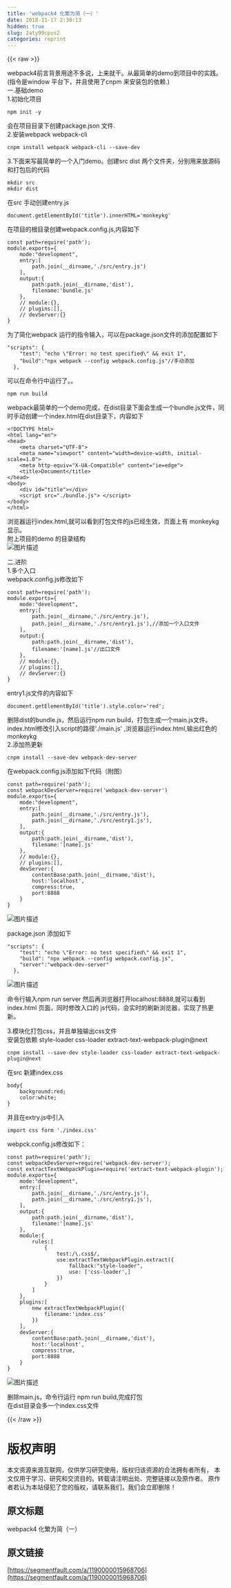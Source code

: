 ```yaml
---
title: 'webpack4 化繁为简（一）' 
date: 2018-11-17 2:30:13
hidden: true
slug: 2aty99cpus2
categories: reprint
---
```


{{< raw >}}
<p>webpack4&#x524D;&#x8A00;&#x80CC;&#x666F;&#x7528;&#x9014;&#x4E0D;&#x591A;&#x8BF4;&#xFF0C;&#x4E0A;&#x6765;&#x5C31;&#x5E72;&#x3002;&#x4ECE;&#x6700;&#x7B80;&#x5355;&#x7684;demo&#x5230;&#x9879;&#x76EE;&#x4E2D;&#x7684;&#x5B9E;&#x8DF5;&#x3002;(&#x6307;&#x4EE4;&#x662F;window &#x5E73;&#x53F0;&#x4E0B;&#xFF0C;&#x5E76;&#x4E14;&#x4F7F;&#x7528;&#x4E86;cnpm &#x6765;&#x5B89;&#x88C5;&#x5305;&#x7684;&#x4F9D;&#x8D56;.)<br>&#x4E00;.&#x57FA;&#x7840;demo<br>1.&#x521D;&#x59CB;&#x5316;&#x9879;&#x76EE;</p><div class="widget-codetool" style="display:none"><div class="widget-codetool--inner"><span class="selectCode code-tool" data-toggle="tooltip" data-placement="top" title="" data-original-title="&#x5168;&#x9009;"></span> <span type="button" class="copyCode code-tool" data-toggle="tooltip" data-placement="top" data-clipboard-text="npm init -y" title="" data-original-title="&#x590D;&#x5236;"></span> <span type="button" class="saveToNote code-tool" data-toggle="tooltip" data-placement="top" title="" data-original-title="&#x653E;&#x8FDB;&#x7B14;&#x8BB0;"></span></div></div><pre class="hljs coffeescript"><code style="word-break:break-word;white-space:initial"><span class="hljs-built_in">npm</span> init -y</code></pre><p>&#x4F1A;&#x5728;&#x9879;&#x76EE;&#x76EE;&#x5F55;&#x4E0B;&#x521B;&#x5EFA;package.json &#x6587;&#x4EF6;.<br>2.&#x5B89;&#x88C5;webpack webpack-cli</p><div class="widget-codetool" style="display:none"><div class="widget-codetool--inner"><span class="selectCode code-tool" data-toggle="tooltip" data-placement="top" title="" data-original-title="&#x5168;&#x9009;"></span> <span type="button" class="copyCode code-tool" data-toggle="tooltip" data-placement="top" data-clipboard-text="cnpm install webpack webpack-cli --save-dev" title="" data-original-title="&#x590D;&#x5236;"></span> <span type="button" class="saveToNote code-tool" data-toggle="tooltip" data-placement="top" title="" data-original-title="&#x653E;&#x8FDB;&#x7B14;&#x8BB0;"></span></div></div><pre class="hljs q"><code style="word-break:break-word;white-space:initial">cnpm install webpack webpack-cli --<span class="hljs-built_in">save</span>-<span class="hljs-built_in">dev</span></code></pre><p>3.&#x4E0B;&#x9762;&#x6765;&#x5199;&#x6700;&#x7B80;&#x5355;&#x7684;&#x4E00;&#x4E2A;&#x5165;&#x95E8;demo&#x3002;&#x521B;&#x5EFA;src dist &#x4E24;&#x4E2A;&#x6587;&#x4EF6;&#x5939;&#xFF0C;&#x5206;&#x522B;&#x7528;&#x6765;&#x653E;&#x6E90;&#x7801;&#x548C;&#x6253;&#x5305;&#x540E;&#x7684;&#x4EE3;&#x7801;</p><div class="widget-codetool" style="display:none"><div class="widget-codetool--inner"><span class="selectCode code-tool" data-toggle="tooltip" data-placement="top" title="" data-original-title="&#x5168;&#x9009;"></span> <span type="button" class="copyCode code-tool" data-toggle="tooltip" data-placement="top" data-clipboard-text="mkdir src
mkdir dist" title="" data-original-title="&#x590D;&#x5236;"></span> <span type="button" class="saveToNote code-tool" data-toggle="tooltip" data-placement="top" title="" data-original-title="&#x653E;&#x8FDB;&#x7B14;&#x8BB0;"></span></div></div><pre class="hljs arduino"><code><span class="hljs-built_in">mkdir</span> src
<span class="hljs-built_in">mkdir</span> dist</code></pre><p>&#x5728;src &#x624B;&#x52A8;&#x521B;&#x5EFA;entry.js</p><div class="widget-codetool" style="display:none"><div class="widget-codetool--inner"><span class="selectCode code-tool" data-toggle="tooltip" data-placement="top" title="" data-original-title="&#x5168;&#x9009;"></span> <span type="button" class="copyCode code-tool" data-toggle="tooltip" data-placement="top" data-clipboard-text="document.getElementById(&apos;title&apos;).innerHTML=&apos;monkeykg&apos;" title="" data-original-title="&#x590D;&#x5236;"></span> <span type="button" class="saveToNote code-tool" data-toggle="tooltip" data-placement="top" title="" data-original-title="&#x653E;&#x8FDB;&#x7B14;&#x8BB0;"></span></div></div><pre class="hljs coffeescript"><code style="word-break:break-word;white-space:initial"><span class="hljs-built_in">document</span>.getElementById(<span class="hljs-string">&apos;title&apos;</span>).innerHTML=<span class="hljs-string">&apos;monkeykg&apos;</span></code></pre><p>&#x5728;&#x9879;&#x76EE;&#x7684;&#x6839;&#x76EE;&#x5F55;&#x521B;&#x5EFA;webpack.config.js,&#x5185;&#x5BB9;&#x5982;&#x4E0B;</p><div class="widget-codetool" style="display:none"><div class="widget-codetool--inner"><span class="selectCode code-tool" data-toggle="tooltip" data-placement="top" title="" data-original-title="&#x5168;&#x9009;"></span> <span type="button" class="copyCode code-tool" data-toggle="tooltip" data-placement="top" data-clipboard-text="const path=require(&apos;path&apos;);
module.exports={
    mode:&quot;development&quot;,
    entry:[
        path.join(__dirname,&apos;./src/entry.js&apos;)
    ],
    output:{
        path:path.join(__dirname,&apos;dist&apos;),
        filename:&apos;bundle.js&apos;
    },
    // module:{},
    // plugins:[],
    // devServer:{}
}" title="" data-original-title="&#x590D;&#x5236;"></span> <span type="button" class="saveToNote code-tool" data-toggle="tooltip" data-placement="top" title="" data-original-title="&#x653E;&#x8FDB;&#x7B14;&#x8BB0;"></span></div></div><pre class="hljs sqf"><code>const path=require(<span class="hljs-string">&apos;path&apos;</span>);
module.exports={
    mode:<span class="hljs-string">&quot;development&quot;</span>,
    entry:[
        path.<span class="hljs-built_in">join</span>(<span class="hljs-variable">__dirname</span>,<span class="hljs-string">&apos;./src/entry.js&apos;</span>)
    ],
    output:{
        path:path.<span class="hljs-built_in">join</span>(<span class="hljs-variable">__dirname</span>,<span class="hljs-string">&apos;dist&apos;</span>),
        filename:<span class="hljs-string">&apos;bundle.js&apos;</span>
    },
    <span class="hljs-comment">// module:{},</span>
    <span class="hljs-comment">// plugins:[],</span>
    <span class="hljs-comment">// devServer:{}</span>
}</code></pre><p>&#x4E3A;&#x4E86;&#x7B80;&#x5316;webpack &#x8FD0;&#x884C;&#x7684;&#x6307;&#x4EE4;&#x8F93;&#x5165;&#xFF0C;&#x53EF;&#x4EE5;&#x5728;package.json&#x6587;&#x4EF6;&#x7684;&#x6DFB;&#x52A0;&#x914D;&#x7F6E;&#x5982;&#x4E0B;</p><div class="widget-codetool" style="display:none"><div class="widget-codetool--inner"><span class="selectCode code-tool" data-toggle="tooltip" data-placement="top" title="" data-original-title="&#x5168;&#x9009;"></span> <span type="button" class="copyCode code-tool" data-toggle="tooltip" data-placement="top" data-clipboard-text="&quot;scripts&quot;: {
    &quot;test&quot;: &quot;echo \&quot;Error: no test specified\&quot; &amp;&amp; exit 1&quot;,
    &quot;build&quot;:&quot;npx webpack --config webpack.config.js&quot;//&#x624B;&#x52A8;&#x6DFB;&#x52A0;
  }," title="" data-original-title="&#x590D;&#x5236;"></span> <span type="button" class="saveToNote code-tool" data-toggle="tooltip" data-placement="top" title="" data-original-title="&#x653E;&#x8FDB;&#x7B14;&#x8BB0;"></span></div></div><pre class="hljs stata"><code><span class="hljs-string">&quot;scripts&quot;</span>: {
    <span class="hljs-string">&quot;test&quot;</span>: <span class="hljs-string">&quot;echo \&quot;</span><span class="hljs-keyword">Error</span>: <span class="hljs-keyword">no</span> <span class="hljs-keyword">test</span> specified\<span class="hljs-string">&quot; &amp;&amp; exit 1&quot;</span>,
    <span class="hljs-string">&quot;build&quot;</span>:<span class="hljs-string">&quot;npx webpack --config webpack.config.js&quot;</span><span class="hljs-comment">//&#x624B;&#x52A8;&#x6DFB;&#x52A0;</span>
  },</code></pre><p>&#x53EF;&#x4EE5;&#x5728;&#x547D;&#x4EE4;&#x884C;&#x4E2D;&#x8FD0;&#x884C;&#x4E86;&#x3002;&#x3002;</p><div class="widget-codetool" style="display:none"><div class="widget-codetool--inner"><span class="selectCode code-tool" data-toggle="tooltip" data-placement="top" title="" data-original-title="&#x5168;&#x9009;"></span> <span type="button" class="copyCode code-tool" data-toggle="tooltip" data-placement="top" data-clipboard-text="npm run build" title="" data-original-title="&#x590D;&#x5236;"></span> <span type="button" class="saveToNote code-tool" data-toggle="tooltip" data-placement="top" title="" data-original-title="&#x653E;&#x8FDB;&#x7B14;&#x8BB0;"></span></div></div><pre class="hljs dockerfile"><code style="word-break:break-word;white-space:initial">npm <span class="hljs-keyword">run</span><span class="bash"> build</span></code></pre><p>webpack&#x6700;&#x7B80;&#x5355;&#x7684;&#x4E00;&#x4E2A;demo&#x5B8C;&#x6210;&#xFF0C;&#x5728;dist&#x76EE;&#x5F55;&#x4E0B;&#x9762;&#x4F1A;&#x751F;&#x6210;&#x4E00;&#x4E2A;bundle.js&#x6587;&#x4EF6;&#xFF0C;&#x540C;&#x65F6;&#x624B;&#x52A8;&#x521B;&#x5EFA;&#x4E00;&#x4E2A;index.html&#x5728;dist&#x76EE;&#x5F55;&#x4E0B;&#xFF0C;&#x5185;&#x5BB9;&#x5982;&#x4E0B;</p><div class="widget-codetool" style="display:none"><div class="widget-codetool--inner"><span class="selectCode code-tool" data-toggle="tooltip" data-placement="top" title="" data-original-title="&#x5168;&#x9009;"></span> <span type="button" class="copyCode code-tool" data-toggle="tooltip" data-placement="top" data-clipboard-text="&lt;!DOCTYPE html&gt;
&lt;html lang=&quot;en&quot;&gt;
&lt;head&gt;
    &lt;meta charset=&quot;UTF-8&quot;&gt;
    &lt;meta name=&quot;viewport&quot; content=&quot;width=device-width, initial-scale=1.0&quot;&gt;
    &lt;meta http-equiv=&quot;X-UA-Compatible&quot; content=&quot;ie=edge&quot;&gt;
    &lt;title&gt;Document&lt;/title&gt;
&lt;/head&gt;
&lt;body&gt;
    &lt;div id=&quot;title&quot;&gt;&lt;/div&gt;
    &lt;script src=&quot;./bundle.js&quot;&gt; &lt;/script&gt;
&lt;/body&gt;
&lt;/html&gt;" title="" data-original-title="&#x590D;&#x5236;"></span> <span type="button" class="saveToNote code-tool" data-toggle="tooltip" data-placement="top" title="" data-original-title="&#x653E;&#x8FDB;&#x7B14;&#x8BB0;"></span></div></div><pre class="hljs xml"><code><span class="hljs-meta">&lt;!DOCTYPE html&gt;</span>
<span class="hljs-tag">&lt;<span class="hljs-name">html</span> <span class="hljs-attr">lang</span>=<span class="hljs-string">&quot;en&quot;</span>&gt;</span>
<span class="hljs-tag">&lt;<span class="hljs-name">head</span>&gt;</span>
    <span class="hljs-tag">&lt;<span class="hljs-name">meta</span> <span class="hljs-attr">charset</span>=<span class="hljs-string">&quot;UTF-8&quot;</span>&gt;</span>
    <span class="hljs-tag">&lt;<span class="hljs-name">meta</span> <span class="hljs-attr">name</span>=<span class="hljs-string">&quot;viewport&quot;</span> <span class="hljs-attr">content</span>=<span class="hljs-string">&quot;width=device-width, initial-scale=1.0&quot;</span>&gt;</span>
    <span class="hljs-tag">&lt;<span class="hljs-name">meta</span> <span class="hljs-attr">http-equiv</span>=<span class="hljs-string">&quot;X-UA-Compatible&quot;</span> <span class="hljs-attr">content</span>=<span class="hljs-string">&quot;ie=edge&quot;</span>&gt;</span>
    <span class="hljs-tag">&lt;<span class="hljs-name">title</span>&gt;</span>Document<span class="hljs-tag">&lt;/<span class="hljs-name">title</span>&gt;</span>
<span class="hljs-tag">&lt;/<span class="hljs-name">head</span>&gt;</span>
<span class="hljs-tag">&lt;<span class="hljs-name">body</span>&gt;</span>
    <span class="hljs-tag">&lt;<span class="hljs-name">div</span> <span class="hljs-attr">id</span>=<span class="hljs-string">&quot;title&quot;</span>&gt;</span><span class="hljs-tag">&lt;/<span class="hljs-name">div</span>&gt;</span>
    <span class="hljs-tag">&lt;<span class="hljs-name">script</span> <span class="hljs-attr">src</span>=<span class="hljs-string">&quot;./bundle.js&quot;</span>&gt;</span><span class="undefined"> </span><span class="hljs-tag">&lt;/<span class="hljs-name">script</span>&gt;</span>
<span class="hljs-tag">&lt;/<span class="hljs-name">body</span>&gt;</span>
<span class="hljs-tag">&lt;/<span class="hljs-name">html</span>&gt;</span></code></pre><p>&#x6D4F;&#x89C8;&#x5668;&#x8FD0;&#x884C;index.html,&#x5C31;&#x53EF;&#x4EE5;&#x770B;&#x5230;&#x6253;&#x5305;&#x6587;&#x4EF6;&#x7684;js&#x5DF2;&#x7ECF;&#x751F;&#x6548;&#xFF0C;&#x9875;&#x9762;&#x4E0A;&#x6709; monkeykg &#x663E;&#x793A;&#x3002;<br>&#x9644;&#x4E0A;&#x9879;&#x76EE;&#x7684;demo &#x7684;&#x76EE;&#x5F55;&#x7ED3;&#x6784;<br><span class="img-wrap"><img data-src="/img/bVbfabT?w=247&amp;h=285" src="https://static.alili.tech/img/bVbfabT?w=247&amp;h=285" alt="&#x56FE;&#x7247;&#x63CF;&#x8FF0;" title="&#x56FE;&#x7247;&#x63CF;&#x8FF0;" style="cursor:pointer"></span></p><p>&#x4E8C;.&#x8FDB;&#x9636;<br>1.&#x591A;&#x4E2A;&#x5165;&#x53E3;<br>webpack.config.js&#x4FEE;&#x6539;&#x5982;&#x4E0B;</p><div class="widget-codetool" style="display:none"><div class="widget-codetool--inner"><span class="selectCode code-tool" data-toggle="tooltip" data-placement="top" title="" data-original-title="&#x5168;&#x9009;"></span> <span type="button" class="copyCode code-tool" data-toggle="tooltip" data-placement="top" data-clipboard-text="const path=require(&apos;path&apos;);
module.exports={
    mode:&quot;development&quot;,
    entry:[
        path.join(__dirname,&apos;./src/entry.js&apos;),
        path.join(__dirname,&apos;./src/entry1.js&apos;),//&#x6DFB;&#x52A0;&#x4E00;&#x4E2A;&#x5165;&#x53E3;&#x6587;&#x4EF6;
    ],
    output:{
        path:path.join(__dirname,&apos;dist&apos;),
        filename:&apos;[name].js&apos;//&#x51FA;&#x53E3;&#x6587;&#x4EF6;
    },
    // module:{},
    // plugins:[],
    // devServer:{}
}" title="" data-original-title="&#x590D;&#x5236;"></span> <span type="button" class="saveToNote code-tool" data-toggle="tooltip" data-placement="top" title="" data-original-title="&#x653E;&#x8FDB;&#x7B14;&#x8BB0;"></span></div></div><pre class="hljs sqf"><code>const path=require(<span class="hljs-string">&apos;path&apos;</span>);
module.exports={
    mode:<span class="hljs-string">&quot;development&quot;</span>,
    entry:[
        path.<span class="hljs-built_in">join</span>(<span class="hljs-variable">__dirname</span>,<span class="hljs-string">&apos;./src/entry.js&apos;</span>),
        path.<span class="hljs-built_in">join</span>(<span class="hljs-variable">__dirname</span>,<span class="hljs-string">&apos;./src/entry1.js&apos;</span>),<span class="hljs-comment">//&#x6DFB;&#x52A0;&#x4E00;&#x4E2A;&#x5165;&#x53E3;&#x6587;&#x4EF6;</span>
    ],
    output:{
        path:path.<span class="hljs-built_in">join</span>(<span class="hljs-variable">__dirname</span>,<span class="hljs-string">&apos;dist&apos;</span>),
        filename:<span class="hljs-string">&apos;[name].js&apos;</span><span class="hljs-comment">//&#x51FA;&#x53E3;&#x6587;&#x4EF6;</span>
    },
    <span class="hljs-comment">// module:{},</span>
    <span class="hljs-comment">// plugins:[],</span>
    <span class="hljs-comment">// devServer:{}</span>
}</code></pre><p>entry1.js&#x6587;&#x4EF6;&#x7684;&#x5185;&#x5BB9;&#x5982;&#x4E0B;</p><div class="widget-codetool" style="display:none"><div class="widget-codetool--inner"><span class="selectCode code-tool" data-toggle="tooltip" data-placement="top" title="" data-original-title="&#x5168;&#x9009;"></span> <span type="button" class="copyCode code-tool" data-toggle="tooltip" data-placement="top" data-clipboard-text="document.getElementById(&apos;title&apos;).style.color=&apos;red&apos;;" title="" data-original-title="&#x590D;&#x5236;"></span> <span type="button" class="saveToNote code-tool" data-toggle="tooltip" data-placement="top" title="" data-original-title="&#x653E;&#x8FDB;&#x7B14;&#x8BB0;"></span></div></div><pre class="hljs coffeescript"><code style="word-break:break-word;white-space:initial"><span class="hljs-built_in">document</span>.getElementById(<span class="hljs-string">&apos;title&apos;</span>).style.color=<span class="hljs-string">&apos;red&apos;</span>;</code></pre><p>&#x5220;&#x9664;dist&#x7684;bundle.js&#xFF0C;&#x7136;&#x540E;&#x8FD0;&#x884C;npm run build&#xFF0C;&#x6253;&#x5305;&#x751F;&#x6210;&#x4E00;&#x4E2A;main.js&#x6587;&#x4EF6;&#x3002;index.html&#x4FEE;&#x6539;&#x5F15;&#x5165;script&#x7684;&#x8DEF;&#x5F84;&apos;./main.js&apos; ,&#x6D4F;&#x89C8;&#x5668;&#x8FD0;&#x884C;index.html,&#x8F93;&#x51FA;&#x7EA2;&#x8272;&#x7684; monkeykg<br>2.&#x6DFB;&#x52A0;&#x70ED;&#x66F4;&#x65B0;</p><div class="widget-codetool" style="display:none"><div class="widget-codetool--inner"><span class="selectCode code-tool" data-toggle="tooltip" data-placement="top" title="" data-original-title="&#x5168;&#x9009;"></span> <span type="button" class="copyCode code-tool" data-toggle="tooltip" data-placement="top" data-clipboard-text="cnpm install --save-dev webpack-dev-server" title="" data-original-title="&#x590D;&#x5236;"></span> <span type="button" class="saveToNote code-tool" data-toggle="tooltip" data-placement="top" title="" data-original-title="&#x653E;&#x8FDB;&#x7B14;&#x8BB0;"></span></div></div><pre class="hljs q"><code style="word-break:break-word;white-space:initial">cnpm install --<span class="hljs-built_in">save</span>-<span class="hljs-built_in">dev</span> webpack-<span class="hljs-built_in">dev</span>-server</code></pre><p>&#x5728;webpack.config.js&#x6DFB;&#x52A0;&#x5982;&#x4E0B;&#x4EE3;&#x7801;&#xFF08;&#x9644;&#x56FE;&#xFF09;</p><div class="widget-codetool" style="display:none"><div class="widget-codetool--inner"><span class="selectCode code-tool" data-toggle="tooltip" data-placement="top" title="" data-original-title="&#x5168;&#x9009;"></span> <span type="button" class="copyCode code-tool" data-toggle="tooltip" data-placement="top" data-clipboard-text="const path=require(&apos;path&apos;);
const webpackDevServer=require(&apos;webpack-dev-server&apos;)
module.exports={
    mode:&quot;development&quot;,
    entry:[
        path.join(__dirname,&apos;./src/entry.js&apos;),
        path.join(__dirname,&apos;./src/entry1.js&apos;),
    ],
    output:{
        path:path.join(__dirname,&apos;dist&apos;),
        filename:&apos;[name].js&apos;
    },
    // module:{},
    // plugins:[],
    devServer:{
        contentBase:path.join(__dirname,&apos;dist&apos;),
        host:&apos;localhost&apos;,
        compress:true,
        port:8888
    }
}" title="" data-original-title="&#x590D;&#x5236;"></span> <span type="button" class="saveToNote code-tool" data-toggle="tooltip" data-placement="top" title="" data-original-title="&#x653E;&#x8FDB;&#x7B14;&#x8BB0;"></span></div></div><pre class="hljs sqf"><code>const path=require(<span class="hljs-string">&apos;path&apos;</span>);
const webpackDevServer=require(<span class="hljs-string">&apos;webpack-dev-server&apos;</span>)
module.exports={
    mode:<span class="hljs-string">&quot;development&quot;</span>,
    entry:[
        path.<span class="hljs-built_in">join</span>(<span class="hljs-variable">__dirname</span>,<span class="hljs-string">&apos;./src/entry.js&apos;</span>),
        path.<span class="hljs-built_in">join</span>(<span class="hljs-variable">__dirname</span>,<span class="hljs-string">&apos;./src/entry1.js&apos;</span>),
    ],
    output:{
        path:path.<span class="hljs-built_in">join</span>(<span class="hljs-variable">__dirname</span>,<span class="hljs-string">&apos;dist&apos;</span>),
        filename:<span class="hljs-string">&apos;[name].js&apos;</span>
    },
    <span class="hljs-comment">// module:{},</span>
    <span class="hljs-comment">// plugins:[],</span>
    devServer:{
        contentBase:path.<span class="hljs-built_in">join</span>(<span class="hljs-variable">__dirname</span>,<span class="hljs-string">&apos;dist&apos;</span>),
        host:<span class="hljs-string">&apos;localhost&apos;</span>,
        compress:<span class="hljs-literal">true</span>,
        port:<span class="hljs-number">8888</span>
    }
}</code></pre><p><span class="img-wrap"><img data-src="/img/bVbfag6?w=482&amp;h=444" src="https://static.alili.tech/img/bVbfag6?w=482&amp;h=444" alt="&#x56FE;&#x7247;&#x63CF;&#x8FF0;" title="&#x56FE;&#x7247;&#x63CF;&#x8FF0;" style="cursor:pointer;display:inline"></span></p><p>package.json &#x6DFB;&#x52A0;&#x5982;&#x4E0B;</p><div class="widget-codetool" style="display:none"><div class="widget-codetool--inner"><span class="selectCode code-tool" data-toggle="tooltip" data-placement="top" title="" data-original-title="&#x5168;&#x9009;"></span> <span type="button" class="copyCode code-tool" data-toggle="tooltip" data-placement="top" data-clipboard-text="&quot;scripts&quot;: {
    &quot;test&quot;: &quot;echo \&quot;Error: no test specified\&quot; &amp;&amp; exit 1&quot;,
    &quot;build&quot;: &quot;npx webpack --config webpack.config.js&quot;,
    &quot;server&quot;:&quot;webpack-dev-server&quot;
  }," title="" data-original-title="&#x590D;&#x5236;"></span> <span type="button" class="saveToNote code-tool" data-toggle="tooltip" data-placement="top" title="" data-original-title="&#x653E;&#x8FDB;&#x7B14;&#x8BB0;"></span></div></div><pre class="hljs stata"><code><span class="hljs-string">&quot;scripts&quot;</span>: {
    <span class="hljs-string">&quot;test&quot;</span>: <span class="hljs-string">&quot;echo \&quot;</span><span class="hljs-keyword">Error</span>: <span class="hljs-keyword">no</span> <span class="hljs-keyword">test</span> specified\<span class="hljs-string">&quot; &amp;&amp; exit 1&quot;</span>,
    <span class="hljs-string">&quot;build&quot;</span>: <span class="hljs-string">&quot;npx webpack --config webpack.config.js&quot;</span>,
    <span class="hljs-string">&quot;server&quot;</span>:<span class="hljs-string">&quot;webpack-dev-server&quot;</span>
  },</code></pre><p><span class="img-wrap"><img data-src="/img/bVbfahq?w=488&amp;h=115" src="https://static.alili.tech/img/bVbfahq?w=488&amp;h=115" alt="&#x56FE;&#x7247;&#x63CF;&#x8FF0;" title="&#x56FE;&#x7247;&#x63CF;&#x8FF0;" style="cursor:pointer"></span></p><p>&#x547D;&#x4EE4;&#x884C;&#x8F93;&#x5165;npm run server &#x7136;&#x540E;&#x518D;&#x6D4F;&#x89C8;&#x5668;&#x6253;&#x5F00;localhost:8888,&#x5C31;&#x53EF;&#x4EE5;&#x770B;&#x5230;index.html &#x9875;&#x9762;&#xFF0C;&#x540C;&#x65F6;&#x4FEE;&#x6539;&#x5165;&#x53E3;&#x7684; js&#x4EE3;&#x7801;&#xFF0C;&#x4F1A;&#x5B9E;&#x65F6;&#x7684;&#x5237;&#x65B0;&#x6D4F;&#x89C8;&#x5668;&#xFF0C;&#x5B9E;&#x73B0;&#x4E86;&#x70ED;&#x66F4;&#x65B0;&#x3002;</p><p>3.&#x6A21;&#x5757;&#x5316;&#x6253;&#x5305;css&#xFF0C;&#x5E76;&#x4E14;&#x5355;&#x72EC;&#x8F93;&#x51FA;css&#x6587;&#x4EF6;<br>&#x5B89;&#x88C5;&#x5305;&#x4F9D;&#x8D56; style-loader css-loader extract-text-webpack-plugin@next</p><div class="widget-codetool" style="display:none"><div class="widget-codetool--inner"><span class="selectCode code-tool" data-toggle="tooltip" data-placement="top" title="" data-original-title="&#x5168;&#x9009;"></span> <span type="button" class="copyCode code-tool" data-toggle="tooltip" data-placement="top" data-clipboard-text="cnpm install --save-dev style-loader css-loader extract-text-webpack-plugin@next" title="" data-original-title="&#x590D;&#x5236;"></span> <span type="button" class="saveToNote code-tool" data-toggle="tooltip" data-placement="top" title="" data-original-title="&#x653E;&#x8FDB;&#x7B14;&#x8BB0;"></span></div></div><pre class="hljs q"><code style="word-break:break-word;white-space:initial">cnpm install --<span class="hljs-built_in">save</span>-<span class="hljs-built_in">dev</span> style-loader css-loader extract-text-webpack-plugin@<span class="hljs-built_in">next</span></code></pre><p>&#x5728;src &#x65B0;&#x5EFA;index.css</p><div class="widget-codetool" style="display:none"><div class="widget-codetool--inner"><span class="selectCode code-tool" data-toggle="tooltip" data-placement="top" title="" data-original-title="&#x5168;&#x9009;"></span> <span type="button" class="copyCode code-tool" data-toggle="tooltip" data-placement="top" data-clipboard-text="body{
    background:red;
    color:white;
}" title="" data-original-title="&#x590D;&#x5236;"></span> <span type="button" class="saveToNote code-tool" data-toggle="tooltip" data-placement="top" title="" data-original-title="&#x653E;&#x8FDB;&#x7B14;&#x8BB0;"></span></div></div><pre class="hljs css"><code><span class="hljs-selector-tag">body</span>{
    <span class="hljs-attribute">background</span>:red;
    <span class="hljs-attribute">color</span>:white;
}</code></pre><p>&#x5E76;&#x4E14;&#x5728;extry.js&#x4E2D;&#x5F15;&#x5165;</p><div class="widget-codetool" style="display:none"><div class="widget-codetool--inner"><span class="selectCode code-tool" data-toggle="tooltip" data-placement="top" title="" data-original-title="&#x5168;&#x9009;"></span> <span type="button" class="copyCode code-tool" data-toggle="tooltip" data-placement="top" data-clipboard-text="import css form &apos;./index.css&apos;" title="" data-original-title="&#x590D;&#x5236;"></span> <span type="button" class="saveToNote code-tool" data-toggle="tooltip" data-placement="top" title="" data-original-title="&#x653E;&#x8FDB;&#x7B14;&#x8BB0;"></span></div></div><pre class="hljs stylus"><code style="word-break:break-word;white-space:initial">import css <span class="hljs-selector-tag">form</span> <span class="hljs-string">&apos;./index.css&apos;</span></code></pre><p>webpck.config.js&#x4FEE;&#x6539;&#x5982;&#x4E0B;&#xFF1A;</p><div class="widget-codetool" style="display:none"><div class="widget-codetool--inner"><span class="selectCode code-tool" data-toggle="tooltip" data-placement="top" title="" data-original-title="&#x5168;&#x9009;"></span> <span type="button" class="copyCode code-tool" data-toggle="tooltip" data-placement="top" data-clipboard-text="const path=require(&apos;path&apos;);
const webpackDevServer=require(&apos;webpack-dev-server&apos;);
const extractTextWebpackPlugin=require(&apos;extract-text-webpack-plugin&apos;);
module.exports={
    mode:&quot;development&quot;,
    entry:[
        path.join(__dirname,&apos;./src/entry.js&apos;),
        path.join(__dirname,&apos;./src/entry1.js&apos;),
    ],
    output:{
        path:path.join(__dirname,&apos;dist&apos;),
        filename:&apos;[name].js&apos;
    },
    module:{
        rules:[
            {
                test:/\.css$/,
                use:extractTextWebpackPlugin.extract({
                    fallback:&quot;style-loader&quot;,
                    use: [&apos;css-loader&apos;,]
                })
            }
        ]
    },
    plugins:[
        new extractTextWebpackPlugin({
            filename:&apos;index.css&apos;
        })
    ],
    devServer:{
        contentBase:path.join(__dirname,&apos;dist&apos;),
        host:&apos;localhost&apos;,
        compress:true,
        port:8888
    }
}" title="" data-original-title="&#x590D;&#x5236;"></span> <span type="button" class="saveToNote code-tool" data-toggle="tooltip" data-placement="top" title="" data-original-title="&#x653E;&#x8FDB;&#x7B14;&#x8BB0;"></span></div></div><pre class="hljs typescript"><code><span class="hljs-keyword">const</span> path=<span class="hljs-built_in">require</span>(<span class="hljs-string">&apos;path&apos;</span>);
<span class="hljs-keyword">const</span> webpackDevServer=<span class="hljs-built_in">require</span>(<span class="hljs-string">&apos;webpack-dev-server&apos;</span>);
<span class="hljs-keyword">const</span> extractTextWebpackPlugin=<span class="hljs-built_in">require</span>(<span class="hljs-string">&apos;extract-text-webpack-plugin&apos;</span>);
<span class="hljs-built_in">module</span>.exports={
    mode:<span class="hljs-string">&quot;development&quot;</span>,
    entry:[
        path.join(__dirname,<span class="hljs-string">&apos;./src/entry.js&apos;</span>),
        path.join(__dirname,<span class="hljs-string">&apos;./src/entry1.js&apos;</span>),
    ],
    output:{
        path:path.join(__dirname,<span class="hljs-string">&apos;dist&apos;</span>),
        filename:<span class="hljs-string">&apos;[name].js&apos;</span>
    },
    <span class="hljs-keyword">module</span>:{
        rules:[
            {
                test:<span class="hljs-regexp">/\.css$/</span>,
                use:extractTextWebpackPlugin.extract({
                    fallback:<span class="hljs-string">&quot;style-loader&quot;</span>,
                    use: [<span class="hljs-string">&apos;css-loader&apos;</span>,]
                })
            }
        ]
    },
    plugins:[
        <span class="hljs-keyword">new</span> extractTextWebpackPlugin({
            filename:<span class="hljs-string">&apos;index.css&apos;</span>
        })
    ],
    devServer:{
        contentBase:path.join(__dirname,<span class="hljs-string">&apos;dist&apos;</span>),
        host:<span class="hljs-string">&apos;localhost&apos;</span>,
        compress:<span class="hljs-literal">true</span>,
        port:<span class="hljs-number">8888</span>
    }
}</code></pre><p><span class="img-wrap"><img data-src="/img/bVbfalg?w=646&amp;h=668" src="https://static.alili.tech/img/bVbfalg?w=646&amp;h=668" alt="&#x56FE;&#x7247;&#x63CF;&#x8FF0;" title="&#x56FE;&#x7247;&#x63CF;&#x8FF0;" style="cursor:pointer;display:inline"></span></p><p>&#x5220;&#x9664;main.js&#xFF0C;&#x547D;&#x4EE4;&#x884C;&#x8FD0;&#x884C; npm run build,&#x5B8C;&#x6210;&#x6253;&#x5305;<br>&#x5728;dist&#x76EE;&#x5F55;&#x4F1A;&#x591A;&#x4E00;&#x4E2A;index.css&#x6587;&#x4EF6;</p>
{{< /raw >}}

# 版权声明
本文资源来源互联网，仅供学习研究使用，版权归该资源的合法拥有者所有，
本文仅用于学习、研究和交流目的。转载请注明出处、完整链接以及原作者。
原作者若认为本站侵犯了您的版权，请联系我们，我们会立即删除！

## 原文标题
webpack4 化繁为简（一）

## 原文链接
[https://segmentfault.com/a/1190000015968706](https://segmentfault.com/a/1190000015968706)

